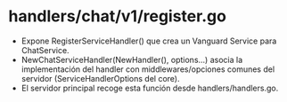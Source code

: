 # handlers/chat/v1/register.go

- Expone RegisterServiceHandler() que crea un Vanguard Service para ChatService.
- NewChatServiceHandler(NewHandler(), options...) asocia la implementación del handler con middlewares/opciones comunes del servidor (ServiceHandlerOptions del core).
- El servidor principal recoge esta función desde handlers/handlers.go.